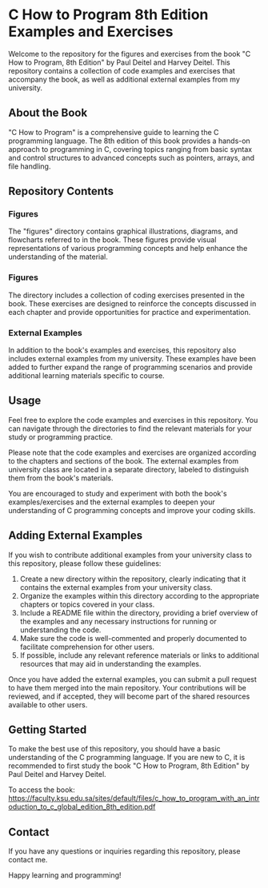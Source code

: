 # C How to Program 8th Edition Examples and Exercises

Welcome to the repository for the figures and exercises from the book "C How to Program, 8th Edition" by Paul Deitel and Harvey Deitel. This repository contains a collection of code examples and exercises that accompany the book, as well as additional external examples from my university.

## About the Book

"C How to Program" is a comprehensive guide to learning the C programming language. The 8th edition of this book provides a hands-on approach to programming in C, covering topics ranging from basic syntax and control structures to advanced concepts such as pointers, arrays, and file handling.

## Repository Contents

### Figures

The "figures" directory contains graphical illustrations, diagrams, and flowcharts referred to in the book. These figures provide visual representations of various programming concepts and help enhance the understanding of the material.

### Figures

The directory includes a collection of coding exercises presented in the book. These exercises are designed to reinforce the concepts discussed in each chapter and provide opportunities for practice and experimentation.

### External Examples

In addition to the book's examples and exercises, this repository also includes external examples from my university. These examples have been added to further expand the range of programming scenarios and provide additional learning materials specific to course.

## Usage

Feel free to explore the code examples and exercises in this repository. You can navigate through the directories to find the relevant materials for your study or programming practice.

Please note that the code examples and exercises are organized according to the chapters and sections of the book. The external examples from university class are located in a separate directory, labeled to distinguish them from the book's materials.

You are encouraged to study and experiment with both the book's examples/exercises and the external examples to deepen your understanding of C programming concepts and improve your coding skills.

## Adding External Examples

If you wish to contribute additional examples from your university class to this repository, please follow these guidelines:

1. Create a new directory within the repository, clearly indicating that it contains the external examples from your university class.
2. Organize the examples within this directory according to the appropriate chapters or topics covered in your class.
3. Include a README file within the directory, providing a brief overview of the examples and any necessary instructions for running or understanding the code.
4. Make sure the code is well-commented and properly documented to facilitate comprehension for other users.
5. If possible, include any relevant reference materials or links to additional resources that may aid in understanding the examples.

Once you have added the external examples, you can submit a pull request to have them merged into the main repository. Your contributions will be reviewed, and if accepted, they will become part of the shared resources available to other users.

## Getting Started

To make the best use of this repository, you should have a basic understanding of the C programming language. If you are new to C, it is recommended to first study the book "C How to Program, 8th Edition" by Paul Deitel and Harvey Deitel.

To access the book: https://faculty.ksu.edu.sa/sites/default/files/c_how_to_program_with_an_introduction_to_c_global_edition_8th_edition.pdf

## Contact

If you have any questions or inquiries regarding this repository, please contact me.

Happy learning and programming!
